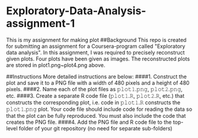 # Exploratory-Data-Analysis-assignment-1
This is my assignment for making plot 
##Background This repo is created for submitting an assignment for a Coursera-program called "Exploratory data analysis".
In this assignment, I was required to precisely reconstruct given plots.
Four plots have been given as images.
The reconstructed plots are stored in plot1.png~plot4.png above.

##Instructions More detailed instructions are below:
####1. Construct the plot and save it to a PNG file with a width of 480 pixels and a height of 480 pixels.
####2. Name each of the plot files as 𝚙𝚕𝚘𝚝𝟷.𝚙𝚗𝚐, 𝚙𝚕𝚘𝚝𝟸.𝚙𝚗𝚐, etc.
####3. Create a separate R code file (𝚙𝚕𝚘𝚝𝟷.𝚁, 𝚙𝚕𝚘𝚝𝟸.𝚁, etc.) that constructs the corresponding plot, i.e. code in 𝚙𝚕𝚘𝚝𝟷.𝚁 constructs the 𝚙𝚕𝚘𝚝𝟷.𝚙𝚗𝚐 plot. Your code file should include code for reading the data so that the plot can be fully reproduced. You must also include the code that creates the PNG file.
####4. Add the PNG file and R code file to the top-level folder of your git repository (no need for separate sub-folders)
